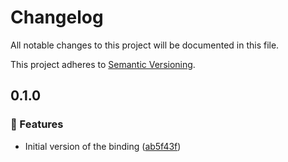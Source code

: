 # Changelog

All notable changes to this project will be documented in this file.

This project adheres to [Semantic Versioning](https://semver.org/spec/v2.0.0.html).

<!-- EasyBuild: START -->
<!-- last_commit_released: 04ec460c58b093c6382ec611b888bab6479a074c -->
<!-- EasyBuild: END -->

## 0.1.0

### 🚀 Features

- Initial version of the binding ([ab5f43f](https://github.com/easybuild-org/EasyBuild.FileSystemProvider/commit/ab5f43fbcca201fdf26afff311b6f91fd98122ae))
